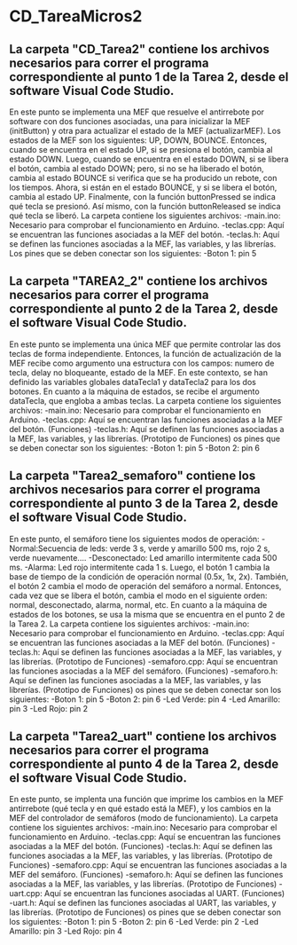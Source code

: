 # CD_TareaMicros2

## La carpeta "CD_Tarea2" contiene los archivos necesarios para correr el programa correspondiente al punto 1 de la Tarea 2, desde el software Visual Code Studio. 
En este punto se implementa una MEF que resuelve el antirrebote por software con dos funciones asociadas, una para inicializar la MEF (initButton) y otra para actualizar el estado de la MEF (actualizarMEF).
Los estados de la MEF son los siguientes: UP, DOWN, BOUNCE. Entonces, cuando se encuentra en el estado UP, si se presiona el botón, cambia al estado DOWN. Luego, cuando se encuentra en el estado DOWN, si se libera el botón, cambia al estado DOWN; pero, si no se ha liberado el botón, cambia al estado BOUNCE si verifica que se ha producido un rebote, con los tiempos. Ahora, si están en el estado BOUNCE, y si se libera el botón, cambia al estado UP.
Finalmente, con la función buttonPressed se indica qué tecla se presionó. Así mismo, con la función buttonReleased se indica qué tecla se liberó. 
La carpeta contiene los siguientes archivos:
-main.ino: Necesario para comprobar el funcionamiento en Arduino.
-teclas.cpp: Aquí se encuentran las funciones asociadas a la MEF del botón.
-teclas.h: Aquí se definen las funciones asociadas a la MEF, las variables, y las librerías.
Los pines que se deben conectar son los siguientes:
-Boton 1: pin 5


## La carpeta "TAREA2_2" contiene los archivos necesarios para correr el programa correspondiente al punto 2 de la Tarea 2, desde el software Visual Code Studio.
En este punto se implementa una única MEF que permite controlar las dos teclas de forma independiente. Entonces, la función de actualización de la MEF recibe como argumento una estructura con los campos: numero de tecla, delay no bloqueante, estado de la MEF.
En este contexto, se han definido las variables globales dataTecla1 y dataTecla2 para los dos botones.
En cuanto a la máquina de estados, se recibe el argumento dataTecla, que engloba a ambas teclas.
La carpeta contiene los siguientes archivos:
-main.ino: Necesario para comprobar el funcionamiento en Arduino.
-teclas.cpp: Aquí se encuentran las funciones asociadas a la MEF del botón. (Funciones)
-teclas.h: Aquí se definen las funciones asociadas a la MEF, las variables, y las librerías. (Prototipo de Funciones)
os pines que se deben conectar son los siguientes:
-Boton 1: pin 5
-Boton 2: pin 6


## La carpeta "Tarea2_semaforo" contiene los archivos necesarios para correr el programa correspondiente al punto 3 de la Tarea 2, desde el software Visual Code Studio.
En este punto, el semáforo tiene los siguientes modos de operación: 
-Normal:Secuencia de leds: verde 3 s, verde y amarillo 500 ms, rojo 2 s, verde nuevamente....
-Desconectado: Led amarillo intermitente cada 500 ms.
-Alarma: Led rojo intermitente cada 1 s.
Luego, el botón 1 cambia la base de tiempo de la condición de operación normal (0.5x, 1x, 2x). También, el botón 2 cambia el modo de operación del semáforo a normal. Entonces, cada vez que se libera el botón, cambia el modo en el siguiente orden: normal, desconectado, alarma, normal, etc.
En cuanto a la máquina de estados de los botones, se usa la misma que se encuentra en el punto 2 de la Tarea 2.
La carpeta contiene los siguientes archivos:
-main.ino: Necesario para comprobar el funcionamiento en Arduino.
-teclas.cpp: Aquí se encuentran las funciones asociadas a la MEF del botón. (Funciones)
-teclas.h: Aquí se definen las funciones asociadas a la MEF, las variables, y las librerías. (Prototipo de Funciones)
-semaforo.cpp: Aquí se encuentran las funciones asociadas a la MEF del semáforo. (Funciones)
-semaforo.h: Aquí se definen las funciones asociadas a la MEF, las variables, y las librerías. (Prototipo de Funciones)
os pines que se deben conectar son los siguientes:
-Boton 1: pin 5
-Boton 2: pin 6
-Led Verde: pin 4
-Led Amarillo: pin 3
-Led Rojo: pin 2


## La carpeta "Tarea2_uart" contiene los archivos necesarios para correr el programa correspondiente al punto 4 de la Tarea 2, desde el software Visual Code Studio.
En este punto, se implenta una función que imprime los cambios en la MEF antirrebote (qué tecla y en qué estado está la MEF), y los cambios en la MEF del controlador de semáforos (modo de funcionamiento). 
La carpeta contiene los siguientes archivos:
-main.ino: Necesario para comprobar el funcionamiento en Arduino.
-teclas.cpp: Aquí se encuentran las funciones asociadas a la MEF del botón. (Funciones)
-teclas.h: Aquí se definen las funciones asociadas a la MEF, las variables, y las librerías. (Prototipo de Funciones)
-semaforo.cpp: Aquí se encuentran las funciones asociadas a la MEF del semáforo. (Funciones)
-semaforo.h: Aquí se definen las funciones asociadas a la MEF, las variables, y las librerías. (Prototipo de Funciones)
-uart.cpp: Aquí se encuentran las funciones asociadas al UART. (Funciones)
-uart.h: Aquí se definen las funciones asociadas al UART, las variables, y las librerías. (Prototipo de Funciones)
os pines que se deben conectar son los siguientes:
-Boton 1: pin 5
-Boton 2: pin 6
-Led Verde: pin 2
-Led Amarillo: pin 3
-Led Rojo: pin 4